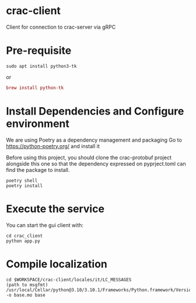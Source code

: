 # crac-client
Client for connection to crac-server via gRPC

# Pre-requisite

``` linux
sudo apt install python3-tk
```
or 

``` mac
brew install python-tk
```

# Install Dependencies and Configure environment

We are using Poetry as a dependency management and packaging
Go to https://python-poetry.org/ and install it

Before using this project, you should clone the crac-protobuf project 
alongside this one so that the dependency expressed on pyprject.toml 
can find the package to install.

```
poetry shell
poetry install
```

# Execute the service

You can start the gui client with:

```
cd crac_client
python app.py
```

# Compile localization

```
cd $WORKSPACE/crac-client/locales/it/LC_MESSAGES
(path to msgfmt)
/usr/local/Cellar/python@3.10/3.10.1/Frameworks/Python.framework/Versions/3.10/share/doc/python3.10/examples/Tools/i18n/msgfmt.py -o base.mo base
```

